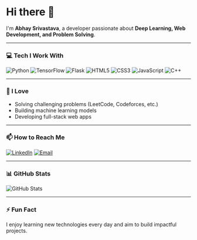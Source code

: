 # Hi there 👋

I'm **Abhay Srivastava**, a developer passionate about **Deep Learning, Web Development, and Problem Solving**.

---

### 💻 Tech I Work With
![Python](https://img.shields.io/badge/Python-3776AB?style=for-the-badge&logo=python&logoColor=white)
![TensorFlow](https://img.shields.io/badge/TensorFlow-FF6F00?style=for-the-badge&logo=tensorflow&logoColor=white)
![Flask](https://img.shields.io/badge/Flask-000000?style=for-the-badge&logo=flask&logoColor=white)
![HTML5](https://img.shields.io/badge/HTML5-E34F26?style=for-the-badge&logo=html5&logoColor=white)
![CSS3](https://img.shields.io/badge/CSS3-1572B6?style=for-the-badge&logo=css3&logoColor=white)
![JavaScript](https://img.shields.io/badge/JavaScript-F7DF1E?style=for-the-badge&logo=javascript&logoColor=black)
![C++](https://img.shields.io/badge/C++-00599C?style=for-the-badge&logo=c%2B%2B&logoColor=white)

---

### 🚀 I Love
- Solving challenging problems (LeetCode, Codeforces, etc.)
- Building machine learning models
- Developing full-stack web apps

---

### 📫 How to Reach Me
[![LinkedIn](https://img.shields.io/badge/LinkedIn-0077B5?style=for-the-badge&logo=linkedin&logoColor=white)](YOUR_LINKEDIN_URL)
[![Email](https://img.shields.io/badge/Email-D14836?style=for-the-badge&logo=gmail&logoColor=white)](mailto:YOUR_EMAIL_HERE)

---

### 📊 GitHub Stats
![GitHub Stats](https://github-readme-stats.vercel.app/api?username=AbhaySrivastava26&show_icons=true&theme=dark)

---

### ⚡ Fun Fact
I enjoy learning new technologies every day and aim to build impactful projects.

